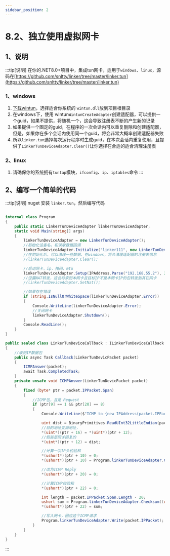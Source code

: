 ```yaml
---
sidebar_position: 2
---
```


# 8.2、独立使用虚拟网卡

## 1、说明

:::tip[说明]
在你的.NET8.0+项目中，集成tun网卡，适用于`windows`、`linux`，源码在[https://github.com/snltty/linker/tree/master/linker.tun](https://github.com/snltty/linker/tree/master/linker.tun)

### 1、windows
1. [下载wintun](https://www.wintun.net/)，选择适合你系统的 `wintun.dll`放到项目根目录
1. 在windows下，使用 wintun`WintunCreateAdapter`创建适配器，可以提供一个guid，如果不提供，将随机一个，这会导致注册表不断的产生新的记录
2. 如果提供一个固定的guid，在程序的一次会话内可以重复删除和创建适配器，但是，如果你在多个会话内使用同一个guid，将会非常大概率创建适配器失败
3. 所以`linker.tun`选择每次运行程序时生成guid，在本次会话内重复使用，且提供了`LinkerTunDeviceAdapter.Clear()`让你选择在合适的适合清理注册表

### 2、linux
1. 请确保你的系统拥有`tuntap`模块，`ifconfig`、`ip`、`iptables`命令
:::

## 2、编写一个简单的代码

:::tip[说明]
nuget 安装 `linker.tun`，然后编写代码

```c#

internal class Program
{
    public static LinkerTunDeviceAdapter linkerTunDeviceAdapter;
    static void Main(string[] args)
    {
        linkerTunDeviceAdapter = new LinkerTunDeviceAdapter();
        //初始化设备名，和读取数据回调
        linkerTunDeviceAdapter.Initialize("linker111", new LinkerTunDeviceCallback());
        //在初始化后，可以清理一些数据，在windows，将会清理适配器的注册表信息
        //linkerTunDeviceAdapter.Clear();

        //启动网卡，ip，掩码，mtu
        linkerTunDeviceAdapter.Setup(IPAddress.Parse("192.168.55.2"), 24, 1416);
        //设置NAT转发，这会将来到本网卡且目标IP不是本网卡IP的包转发到其它网卡
        //linkerTunDeviceAdapter.SetNat();

        //如果存在错误
        if (string.IsNullOrWhiteSpace(linkerTunDeviceAdapter.Error))
        {
            Console.WriteLine(linkerTunDeviceAdapter.Error);
            //关闭网卡
            linkerTunDeviceAdapter.Shutdown();
        }
        Console.ReadLine();
    }
}

public sealed class LinkerTunDeviceCallback : ILinkerTunDeviceCallback
{
    //收到IP数据包
    public async Task Callback(LinkerTunDevicPacket packet)
    {
        ICMPAnswer(packet);
        await Task.CompletedTask;
    }
    private unsafe void ICMPAnswer(LinkerTunDevicPacket packet)
    {
        fixed (byte* ptr = packet.IPPacket.Span)
        {
            //ICMP包，且是 Request
            if (ptr[9] == 1 && ptr[20] == 8)
            {
                Console.WriteLine($"ICMP to {new IPAddress(packet.IPPacket.Span.Slice(16, 4))}");

                uint dist = BinaryPrimitives.ReadUInt32LittleEndian(packet.IPPacket.Span.Slice(16, 4));
                //目的地址变源地址，
                *(uint*)(ptr + 16) = *(uint*)(ptr + 12);
                //假装是网关回复的
                *(uint*)(ptr + 12) = dist;

                //计算一次IP头校验和
                *(ushort*)(ptr + 10) = 0;
                *(ushort*)(ptr + 10) = Program.linkerTunDeviceAdapter.Checksum((ushort*)ptr, 20);

                //改为ICMP Reply
                *(ushort*)(ptr + 20) = 0;

                //计算ICMP校验和
                *(ushort*)(ptr + 22) = 0;

                int length = packet.IPPacket.Span.Length - 20;
                ushort sum = Program.linkerTunDeviceAdapter.Checksum((ushort*)(ptr + 20), length);
                *(ushort*)(ptr + 22) = sum;

                //写入网卡，回应这个ICMP请求
                Program.linkerTunDeviceAdapter.Write(packet.IPPacket);
            }
        }
    }
}
```
:::

